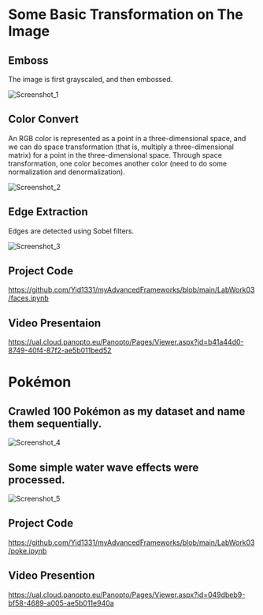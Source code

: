 # Some Basic Transformation on The Image
## Emboss
The image is first grayscaled, and then embossed.

![Screenshot_1](https://user-images.githubusercontent.com/81423727/158854699-9c2b5f80-6400-4290-87d3-4cf87b3566ea.png)

## Color Convert
An RGB color is represented as a point in a three-dimensional space, and we can do space transformation (that is, multiply a three-dimensional matrix) for a point in the three-dimensional space. Through space transformation, one color becomes another color (need to do some normalization and denormalization). 

![Screenshot_2](https://user-images.githubusercontent.com/81423727/158855656-7cf49130-94c8-4f38-b0b1-d67aaa9db08a.png)

## Edge Extraction
Edges are detected using Sobel filters.

![Screenshot_3](https://user-images.githubusercontent.com/81423727/158856051-cdf376ea-1c37-4377-a3ff-7bd95e0f99a5.png)

## Project Code
https://github.com/Yid1331/myAdvancedFrameworks/blob/main/LabWork03/faces.ipynb

## Video Presentaion
https://ual.cloud.panopto.eu/Panopto/Pages/Viewer.aspx?id=b41a44d0-8749-40f4-87f2-ae5b011bed52


# Pokémon
## Crawled 100 Pokémon as my dataset and name them sequentially.

![Screenshot_4](https://user-images.githubusercontent.com/81423727/158859463-910d9aad-8945-4721-812c-26c67f4f86cb.png)

## Some simple water wave effects were processed.

![Screenshot_5](https://user-images.githubusercontent.com/81423727/158859735-f4699f09-cb9f-4534-a444-68c5c36c4582.png)

## Project Code
https://github.com/Yid1331/myAdvancedFrameworks/blob/main/LabWork03/poke.ipynb


## Video Presention
https://ual.cloud.panopto.eu/Panopto/Pages/Viewer.aspx?id=049dbeb9-bf58-4689-a005-ae5b011e940a

